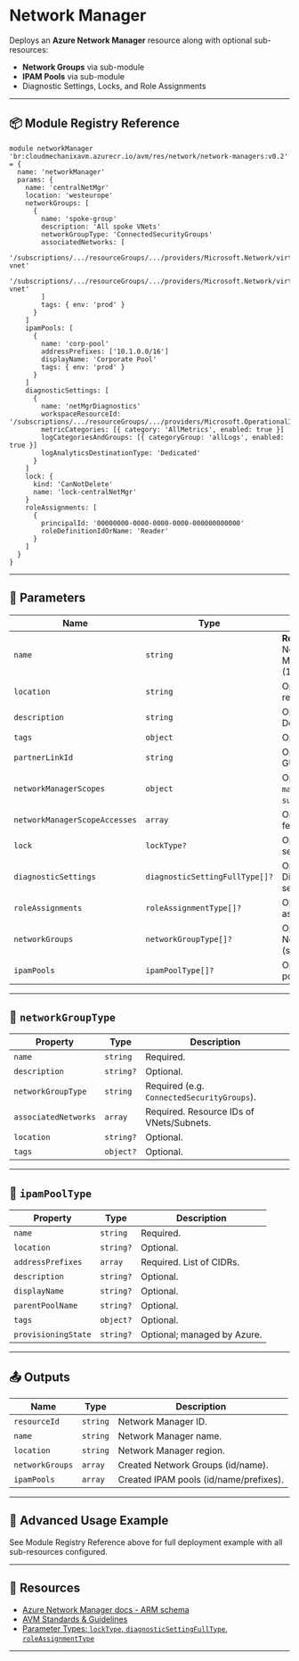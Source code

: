 # Network Manager

Deploys an **Azure Network Manager** resource along with optional sub-resources:
- **Network Groups** via sub-module
- **IPAM Pools** via sub-module
- Diagnostic Settings, Locks, and Role Assignments

---

## 📦 Module Registry Reference

```bicep
module networkManager 'br:cloudmechanixavm.azurecr.io/avm/res/network/network-managers:v0.2' = {
  name: 'networkManager'
  params: {
    name: 'centralNetMgr'
    location: 'westeurope'
    networkGroups: [
      {
        name: 'spoke-group'
        description: 'All spoke VNets'
        networkGroupType: 'ConnectedSecurityGroups'
        associatedNetworks: [
          '/subscriptions/.../resourceGroups/.../providers/Microsoft.Network/virtualNetworks/spoke1-vnet'
          '/subscriptions/.../resourceGroups/.../providers/Microsoft.Network/virtualNetworks/spoke2-vnet'
        ]
        tags: { env: 'prod' }
      }
    ]
    ipamPools: [
      {
        name: 'corp-pool'
        addressPrefixes: ['10.1.0.0/16']
        displayName: 'Corporate Pool'
        tags: { env: 'prod' }
      }
    ]
    diagnosticSettings: [
      {
        name: 'netMgrDiagnostics'
        workspaceResourceId: '/subscriptions/.../resourceGroups/.../providers/Microsoft.OperationalInsights/workspaces/logs'
        metricCategories: [{ category: 'AllMetrics', enabled: true }]
        logCategoriesAndGroups: [{ categoryGroup: 'allLogs', enabled: true }]
        logAnalyticsDestinationType: 'Dedicated'
      }
    ]
    lock: {
      kind: 'CanNotDelete'
      name: 'lock-centralNetMgr'
    }
    roleAssignments: [
      {
        principalId: '00000000-0000-0000-0000-000000000000'
        roleDefinitionIdOrName: 'Reader'
      }
    ]
  }
}
```

---

## 🔧 Parameters

| Name                         | Type     | Description |
|------------------------------|----------|-------------|
| `name`                       | `string` | **Required.** Network Manager name (1–80 chars). |
| `location`                   | `string` | Optional. Azure region. |
| `description`                | `string` | Optional. Description text. |
| `tags`                       | `object` | Optional. Tags. |
| `partnerLinkId`              | `string` | Optional. CUA GUID. |
| `networkManagerScopes`       | `object` | Optional. Scopes: `managementGroups`, `subscriptions`. |
| `networkManagerScopeAccesses`| `array`  | Optional. List of features. |
| `lock`                       | `lockType?` | Optional. Lock settings. |
| `diagnosticSettings`         | `diagnosticSettingFullType[]?` | Optional. Diagnostic settings. |
| `roleAssignments`            | `roleAssignmentType[]?` | Optional. Role assignments. |
| `networkGroups`              | `networkGroupType[]?` | Optional. Network Groups (see type). |
| `ipamPools`                  | `ipamPoolType[]?` | Optional. IPAM pools (see type). |

---

## 🔹 `networkGroupType`

| Property              | Type     | Description |
|-----------------------|----------|-------------|
| `name`                | `string` | Required. |
| `description`         | `string?` | Optional. |
| `networkGroupType`    | `string` | Required (e.g. `ConnectedSecurityGroups`). |
| `associatedNetworks`  | `array`  | Required. Resource IDs of VNets/Subnets. |
| `location`            | `string?` | Optional. |
| `tags`                | `object?` | Optional. |

---

## 🔹 `ipamPoolType`

| Property             | Type     | Description |
|----------------------|----------|-------------|
| `name`               | `string` | Required. |
| `location`           | `string?` | Optional. |
| `addressPrefixes`    | `array`  | Required. List of CIDRs. |
| `description`        | `string?` | Optional. |
| `displayName`        | `string?` | Optional. |
| `parentPoolName`     | `string?` | Optional. |
| `tags`               | `object?` | Optional. |
| `provisioningState`  | `string?` | Optional; managed by Azure. |

---

## 📤 Outputs

| Name                     | Type     | Description |
|--------------------------|----------|-------------|
| `resourceId`             | `string` | Network Manager ID. |
| `name`                   | `string` | Network Manager name. |
| `location`               | `string` | Network Manager region. |
| `networkGroups`          | `array`  | Created Network Groups (id/name). |
| `ipamPools`              | `array`  | Created IPAM pools (id/name/prefixes). |

---

## 🧪 Advanced Usage Example

See Module Registry Reference above for full deployment example with all sub-resources configured.

---

## 📘 Resources

- [Azure Network Manager docs - ARM schema](https://learn.microsoft.com/azure/templates/microsoft.network/networkmanagers)
- [AVM Standards & Guidelines](https://azure.github.io/Azure-Verified-Modules/)
- [Parameter Types: `lockType`, `diagnosticSettingFullType`, `roleAssignmentType`](https://github.com/Azure/avm-helpers)

---
